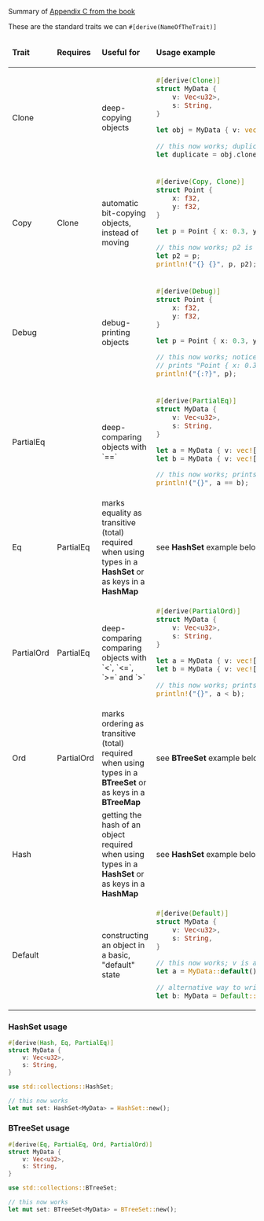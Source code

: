 Summary of [Appendix C from the book](https://doc.rust-lang.org/book/appendix-03-derivable-traits.html)

These are the standard traits we can `#[derive(NameOfTheTrait)]`

<table>
<thead><tr>

<td>

**Trait**

</td>
<td>

**Requires**

</td>
<td>

**Useful for**

</td>
<td>

**Usage example**

</td>

</tr></thead>
<tbody>

<tr>
<td>
Clone
</td>
<td>

</td>
<td>
deep-copying objects
</td>
<td>

```rust
#[derive(Clone)]
struct MyData {
    v: Vec<u32>,
    s: String,
}

let obj = MyData { v: vec![1,2,3], s: "abcd".into() };

// this now works; duplicate is a deep copy
let duplicate = obj.clone();
```

</td>
</tr>

<tr>
<td>
Copy
</td>
<td>
Clone
</td>
<td>
automatic bit-copying objects, instead of moving
</td>
<td>

```rust
#[derive(Copy, Clone)]
struct Point {
    x: f32,
    y: f32,
}

let p = Point { x: 0.3, y: 0.67 };

// this now works; p2 is a copy, p was not moved
let p2 = p;
println!("{} {}", p, p2);
```

</td>
</tr>

<tr>
<td>
Debug
</td>
<td>

</td>
<td>
debug-printing objects
</td>
<td>

```rust
#[derive(Debug)]
struct Point {
    x: f32,
    y: f32,
}

let p = Point { x: 0.3, y: 0.67 };

// this now works; notice the {:?} debug-format
// prints "Point { x: 0.3, y: 0.67 }"
println!("{:?}", p);
```

</td>
</tr>

<tr>
<td>
PartialEq
</td>
<td>

</td>
<td>
deep-comparing objects with `==`
</td>
<td>

```rust
#[derive(PartialEq)]
struct MyData {
    v: Vec<u32>,
    s: String,
}

let a = MyData { v: vec![1,2,3], s: "abcd".into() };
let b = MyData { v: vec![1,2,3], s: "xyzw".into() };

// this now works; prints "false"
println!("{}", a == b);
```

</td>
</tr>

<tr>
<td>
Eq
</td>
<td>
PartialEq
</td>
<td>
marks equality as transitive (total)<br/>
required when using types in a <b>HashSet</b> or as keys in a <b>HashMap</b>
</td>
<td>

see <b>HashSet</b> example below

</td>
</tr>

<tr>
<td>
PartialOrd
</td>
<td>
PartialEq
</td>
<td>
deep-comparing comparing objects with `<`, `<=`, `>=` and `>`
</td>
<td>

```rust
#[derive(PartialOrd)]
struct MyData {
    v: Vec<u32>,
    s: String,
}

let a = MyData { v: vec![1,2,3], s: "abcd".into() };
let b = MyData { v: vec![1,2,3], s: "xyzw".into() };

// this now works; prints "true"
println!("{}", a < b);
```

</td>
</tr>

</td>
</tr>

<tr>
<td>
Ord
</td>
<td>
PartialOrd
</td>
<td>
marks ordering as transitive (total)<br/>
required when using types in a <b>BTreeSet</b> or as keys in a <b>BTreeMap</b>
</td>
<td>

see <b>BTreeSet</b> example below

</td>
</tr>

<tr>
<td>
Hash
</td>
<td>

</td>
<td>
getting the hash of an object<br/>
required when using types in a <b>HashSet</b> or as keys in a <b>HashMap</b>
</td>
<td>

see <b>HashSet</b> example below

</td>
</tr>

<tr>
<td>
Default
</td>
<td>

</td>
<td>
constructing an object in a basic, "default" state
</td>
<td>

```rust
#[derive(Default)]
struct MyData {
    v: Vec<u32>,
    s: String,
}

// this now works; v is an empty Vec, and s is an empty String
let a = MyData::default();

// alternative way to write
let b: MyData = Default::default();
```

</td>
</tr>

</tbody>
</table>

### HashSet usage

```rust
#[derive(Hash, Eq, PartialEq)]
struct MyData {
    v: Vec<u32>,
    s: String,
}

use std::collections::HashSet;

// this now works
let mut set: HashSet<MyData> = HashSet::new();
```

### BTreeSet usage

```rust
#[derive(Eq, PartialEq, Ord, PartialOrd)]
struct MyData {
    v: Vec<u32>,
    s: String,
}

use std::collections::BTreeSet;

// this now works
let mut set: BTreeSet<MyData> = BTreeSet::new();
```
